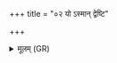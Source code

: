 +++
title = "०२ यो ऽस्मान् द्वेष्टि"

+++
<details><summary>मूलम् (GR)</summary>

यो ऽस्मान् द्वेष्टि यं वयं द्विष्मस्  
तस्य प्राणान् सं वृह तस्य प्राणान् वि वृह ॥
</details>